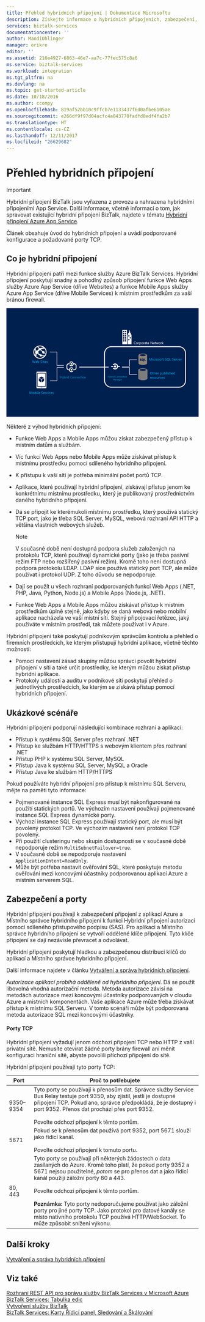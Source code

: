 ```yaml
---
title: Přehled hybridních připojení | Dokumentace Microsoftu
description: Získejte informace o hybridních připojeních, zabezpečení, portech TCP a podporovaných konfiguracích. MABS, WABS.
services: biztalk-services
documentationcenter: ''
author: MandiOhlinger
manager: erikre
editor: ''
ms.assetid: 216e4927-6863-46e7-aa7c-77fec575c8a6
ms.service: biztalk-services
ms.workload: integration
ms.tgt_pltfrm: na
ms.devlang: na
ms.topic: get-started-article
ms.date: 10/18/2016
ms.author: ccompy
ms.openlocfilehash: 819af52bb10c9ffcb7e1133437f6d0afbe6105ae
ms.sourcegitcommit: e266df9f97d04acfc4a843770fadfd8edf4fa2b7
ms.translationtype: HT
ms.contentlocale: cs-CZ
ms.lasthandoff: 12/11/2017
ms.locfileid: "26629682"
---
```

# <a name="hybrid-connections-overview"></a>Přehled hybridních připojení

> [!IMPORTANT]
> Hybridní připojení BizTalk jsou vyřazena z provozu a nahrazena hybridními připojeními App Service. Další informace, včetně informací o tom, jak spravovat existující hybridní připojení BizTalk, najdete v tématu [Hybridní připojení Azure App Service](../app-service/app-service-hybrid-connections.md).

Článek obsahuje úvod do hybridních připojení a uvádí podporované konfigurace a požadované porty TCP.

## <a name="what-is-a-hybrid-connection"></a>Co je hybridní připojení
Hybridní připojení patří mezi funkce služby Azure BizTalk Services. Hybridní připojení poskytují snadný a pohodlný způsob připojení funkce Web Apps služby Azure App Service (dříve Websites) a funkce Mobile Apps služby Azure App Service (dříve Mobile Services) k místním prostředkům za vaší bránou firewall.

![Hybridní připojení][HCImage]

Některé z výhod hybridních připojení:

* Funkce Web Apps a Mobile Apps můžou získat zabezpečený přístup k místním datům a službám.
* Víc funkcí Web Apps nebo Mobile Apps může získávat přístup k místnímu prostředku pomocí sdíleného hybridního připojení.
* K přístupu k vaší síti je potřeba minimální počet portů TCP.
* Aplikace, které používají hybridní připojení, získávají přístup jenom ke konkrétnímu místnímu prostředku, který je publikovaný prostřednictvím daného hybridního připojení.
* Dá se připojit ke kterémukoli místnímu prostředku, který používá statický TCP port, jako je třeba SQL Server, MySQL, webová rozhraní API HTTP a většina vlastních webových služeb.
  
  > [!NOTE]
  > V současné době není dostupná podpora služeb založených na protokolu TCP, které používají dynamické porty (jako je třeba pasivní režim FTP nebo rozšířený pasivní režim). Kromě toho není dostupná podpora protokolu LDAP. LDAP sice používá statický port TCP, ale může používat i protokol UDP. Z toho důvodu se nepodporuje.
  > 
  > 
* Dají se použít u všech rozhraní podporovaných funkcí Web Apps (.NET, PHP, Java, Python, Node.js) a Mobile Apps (Node.js, .NET).
* Funkce Web Apps a Mobile Apps můžou získávat přístup k místním prostředkům úplně stejně, jako kdyby se daná webová nebo mobilní aplikace nacházela ve vaší místní síti. Stejný připojovací řetězec, jaký používáte v místním prostředí, tak můžete používat i v Azure.

Hybridní připojení také poskytují podnikovým správcům kontrolu a přehled o firemních prostředcích, ke kterým přistupují hybridní aplikace, včetně těchto možností:

* Pomocí nastavení zásad skupiny můžou správci povolit hybridní připojení v síti a také určit prostředky, ke kterým můžou získat přístup hybridní aplikace.
* Protokoly událostí a auditu v podnikové síti poskytují přehled o jednotlivých prostředcích, ke kterým se získává přístup pomocí hybridních připojení.

## <a name="example-scenarios"></a>Ukázkové scénáře
Hybridní připojení podporují následující kombinace rozhraní a aplikací:

* Přístup k systému SQL Server přes rozhraní .NET
* Přístup ke službám HTTP/HTTPS s webovým klientem přes rozhraní .NET
* Přístup PHP k systému SQL Server, MySQL
* Přístup Java k systému SQL Server, MySQL a Oracle
* Přístup Java ke službám HTTP/HTTPS

Pokud používáte hybridní připojení pro přístup k místnímu SQL Serveru, mějte na paměti tyto informace:

* Pojmenované instance SQL Express musí být nakonfigurované na použití statických portů. Ve výchozím nastavení používají pojmenované instance SQL Express dynamické porty.
* Výchozí instance SQL Express používají statický port, ale musí být povolený protokol TCP. Ve výchozím nastavení není protokol TCP povolený.
* Při použití clusteringu nebo skupin dostupnosti se v současné době nepodporuje režim `MultiSubnetFailover=true`.
* V současné době se nepodporuje nastavení `ApplicationIntent=ReadOnly`.
* Může být potřeba nastavit ověřování SQL, které poskytuje metodu ověřování mezi koncovými účastníky podporovanou aplikací Azure a místním serverem SQL.

## <a name="security-and-ports"></a>Zabezpečení a porty
Hybridní připojení používají k zabezpečení připojení z aplikací Azure a Místního správce hybridního připojení k funkci Hybridní připojení autorizaci pomocí sdíleného přístupového podpisu (SAS). Pro aplikaci a Místního správce hybridního připojení se vytvoří oddělené klíče připojení. Tyto klíče připojení se dají nezávisle převracet a odvolávat.

Hybridní připojení poskytují hladkou a zabezpečenou distribuci klíčů do aplikací a Místního správce hybridního připojení.

Další informace najdete v článku [Vytváření a správa hybridních připojení](integration-hybrid-connection-create-manage.md).

*Autorizace aplikací probíhá odděleně od hybridního připojení*. Dá se použít libovolná vhodná autorizační metoda. Metoda autorizace závisí na metodách autorizace mezi koncovými účastníky podporovaných v cloudu Azure a místních komponentách. Vaše aplikace Azure může třeba získávat přístup k místnímu SQL Serveru. V tomto scénáři může být podporovaná metoda autorizace SQL mezi koncovými účastníky.

#### <a name="tcp-ports"></a>Porty TCP
Hybridní připojení vyžadují jenom odchozí připojení TCP nebo HTTP z vaší privátní sítě. Nemusíte otevírat žádné porty brány firewall ani měnit konfiguraci hraniční sítě, abyste povolili příchozí připojení do sítě.

Hybridní připojení používají tyto porty TCP:

| Port | Proč to potřebujete |
| --- | --- |
| 9350–9354 |Tyto porty se používají k přenosům dat. Správce služby Service Bus Relay testuje port 9350, aby zjistil, jestli je dostupné připojení TCP. Pokud ano, správce předpokládá, že je dostupný i port 9352. Přenos dat prochází přes port 9352. <br/><br/>Povolte odchozí připojení k těmto portům. |
| 5671 |Pokud se k přenosům dat používá port 9352, port 5671 slouží jako řídicí kanál. <br/><br/>Povolte odchozí připojení k tomuto portu. |
| 80, 443 |Tyto porty se používají při některých žádostech o data zasílaných do Azure. Kromě toho platí, že pokud porty 9352 a 5671 nejsou použitelné, *potom* se pro přenos dat a jako řídicí kanál použijí záložní porty 80 a 443.<br/><br/>Povolte odchozí připojení k těmto portům. <br/><br/>**Poznámka:** Tyto porty nedoporučujeme používat jako záložní porty pro jiné porty TCP. Jako protokol pro datové kanály se místo nativního protokolu TCP používá HTTP/WebSocket. To může způsobit snížení výkonu. |

## <a name="next-steps"></a>Další kroky
[Vytváření a správa hybridních připojení](integration-hybrid-connection-create-manage.md)

## <a name="see-also"></a>Viz také
[Rozhraní REST API pro správu služby BizTalk Services v Microsoft Azure](http://msdn.microsoft.com/library/azure/dn232347.aspx)  
[BizTalk Services: Tabulka edic](biztalk-editions-feature-chart.md)  
[Vytvoření služby BizTalk](biztalk-provision-services.md)  
[BizTalk Services: Karty Řídicí panel, Sledování a Škálování](biztalk-dashboard-monitor-scale-tabs.md)  

[HCImage]: ./media/integration-hybrid-connection-overview/WABS_HybridConnectionImage.png
